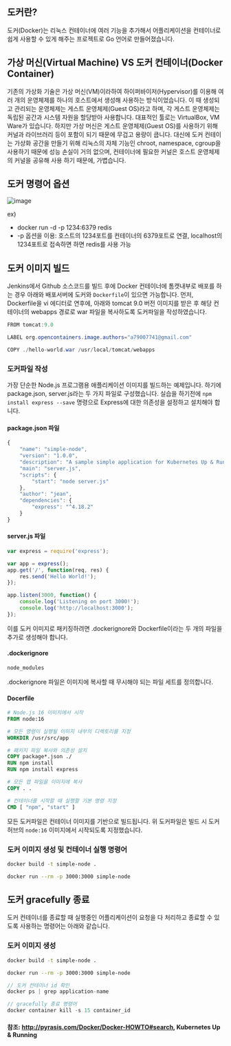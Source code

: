 ## 도커란?

도커(Docker)는 리눅스 컨테이너에 여러 기능을 추가해서 어플리케이션을 컨테이너로 쉽게 사용할 수 있게 해주는 프로젝트로 Go 언어로 만들어졌습니다.

## 가상 머신(Virtual Machine) VS 도커 컨테이너(Docker Container)
기존의 가상화 기술은 가상 머신(VM)이라하여 하이퍼바이저(Hypervisor)를 이용해 여러 개의 운영체제를 하나의 호스트에서 생성해 사용하는 방식이었습니다. 
이 때 생성되고 관리되는 운영체제는 게스트 운영체제(Guest OS)라고 하며, 각 게스트 운영체제는 독립된 공간과 시스템 자원을 할당받아 사용합니다. 
대표적인 툴로는 VirtualBox, VM Ware가 있습니다.
하지만 가상 머신은 게스트 운영체제(Guest OS)를 사용하기 위해 커널과 라이브러리 등이 포함이 되기 때문에 무겁고 용량이 큽니다. 
대신에 도커 컨테이는 가상화 공간을 만들기 위해 리눅스의 자체 기능인 chroot, namespace, cgroup을 사용하기 때문에 성능 손실이 거의 없으며,
컨테이너에 필요한 커널은 호스트 운영체제의 커널을 공유해 사용 하기 때문에, 가볍습니다.


## 도커 명령어 옵션

![image](https://user-images.githubusercontent.com/22395934/89712235-85d26200-d9ca-11ea-80d5-5e7d64ac9d74.png)


ex)
- docker run -d -p 1234:6379 redis
- -p 옵션을 이용: 호스트의 1234포트를 컨테이너의 6379포트로 연결, localhost의 1234포트로 접속하면 하면 redis를 사용 가능

## 도커 이미지 빌드 

Jenkins에서 Github 소스코드를 빌드 후에 Docker 컨테이너에 톰캣내부로 배포를 하는 경우 아래와 배포서버에 도커와 `Dockerfile`이 있으면 가능합니다.
먼저, Dockerfile을 vi 에디터로 연후에, 아래와 tomcat 9.0 버전 이미지를 받은 후 해당 컨테이너의 webapps 경로로 war 파일을 복사하도록 도커파일을 작성하였습니다.

```java
FROM tomcat:9.0

LABEL org.opencontainers.image.authors="a79007741@gmail.com"

COPY ./hello-world.war /usr/local/tomcat/webapps
```

### 도커파일 작성

가장 단순한 Node.js 프로그램용 애플리케이션 이미지를 빌드하는 예제입니다.
하기에 package.json, server.js라는 두 가지 파일로 구성했습니다.
실습을 하기전에 `npm install express --save` 명령으로 Express에 대한 의존성을 설정하고 설치해야 합니다.

#### package.json 파일

```js
{
    "name": "simple-node",
    "version": "1.0.0",
    "description": "A sample simple application for Kubernetes Up & Running",
    "main": "server.js",
    "scripts": {
        "start": "node server.js"
    },
    "author": "jean",
    "dependencies": {
        "express": "^4.18.2"
    }
}

```

#### server.js 파일 

```js
var express = require('express');

var app = express();
app.get('/', function(req, res) {
    res.send('Hello World!');
});

app.listen(3000, function() {
    console.log('Listening on port 3000!');
    console.log('http://localhost:3000');
});
```

이를 도커 이미지로 패키징하려면 .dockerignore와 Dockerfile이라는 두 개의 파일을 추가로 생성해야 합니다.

#### .dockerignore

```sh
node_modules
```

.dockerignore 파일은 이미지에 복사할 때 무시해야 되는 파일 세트를 정의합니다.

#### Docerfile 

```Dockerfile
# Node.js 16 이미지에서 시작
FROM node:16

# 모든 명령이 실행될 이미지 내부의 디렉토리를 지정
WORKDIR /usr/src/app 

# 패키지 파일 복사와 의존성 설치
COPY package*.json ./
RUN npm install
RUN npm install express

# 모든 앱 파일을 이미지에 복사
COPY . .

# 컨테이너를 시작할 때 실행할 기본 명령 지정
CMD [ "npm", "start" ]
```

모든 도커파일은 컨테이너 이미지를 기반으로 빌드됩니다. 위 도커파일은 빌드 시 도커허브의 `node:16` 이미지에서 시작되도록 지정했습니다.


### 도커 이미지 생성 및 컨테이너 실행 명령어

```sh
docker build -t simple-node .

docker run --rm -p 3000:3000 simple-node
```

## 도커 gracefully 종료

도커 컨테이너를 종료할 때 실행중인 어플리케이션이 요청을 다 처리하고 종료할 수 있도록 사용하는 명령어는 아래와 같습니다.

### 도커 이미지 생성

```sh
docker build -t simple-node .

docker run --rm -p 3000:3000 simple-node
```


```java
// 도커 컨테이너 id 확인
docker ps | grep application-name

// gracefully 종료 명령어
docker container kill -s 15 container_id
```


#### 참조: http://pyrasis.com/Docker/Docker-HOWTO#search, Kubernetes Up & Running

